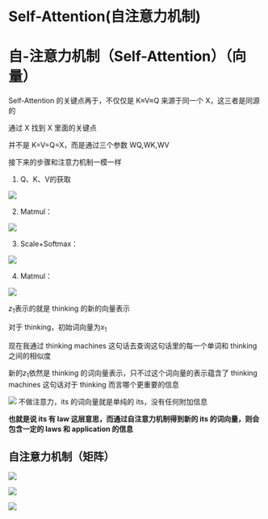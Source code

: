 # Self-Attention(自注意力机制)

自-注意力机制（Self-Attention）（向量）
===========================

Self-Attention 的关键点再于，不仅仅是 K≈V≈Q 来源于同一个 X，这三者是同源的

通过 X 找到 X 里面的关键点

并不是 K=V=Q=X，而是通过三个参数 WQ,WK,WV

接下来的步骤和注意力机制一模一样

1. Q、K、V的获取


![](img/05-1.png)

2. Matmul：

![](img/05-2.png)

3. Scale+Softmax：

![](img/05-3.png)

4. Matmul：

![](img/05-4.png)

$z_1$表示的就是 thinking 的新的向量表示

对于 thinking，初始词向量为$x_1$

现在我通过 thinking machines 这句话去查询这句话里的每一个单词和 thinking 之间的相似度

新的$z_1$依然是 thinking 的词向量表示，只不过这个词向量的表示蕴含了 thinking machines 这句话对于 thinking 而言哪个更重要的信息

![](img/05-5.png)
不做注意力，its 的词向量就是单纯的 its，没有任何附加信息

**也就是说 its 有 law 这层意思，而通过自注意力机制得到新的 its 的词向量，则会包含一定的 laws 和 application 的信息**

## 自注意力机制（矩阵）

![](img/05-6.png)

![](img/05-7.png)

![](img/05-8.png)
